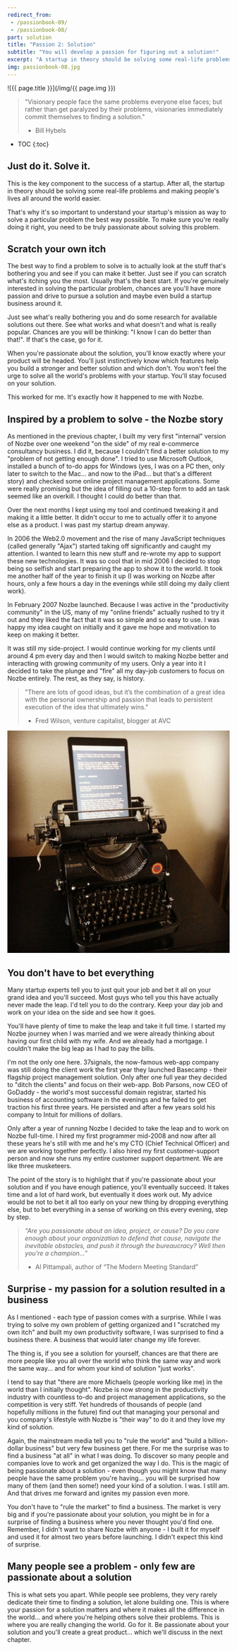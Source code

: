 ```yaml
---
redirect_from:
 - /passionbook-09/
 - /passionbook-08/
part: solution
title: "Passion 2: Solution"
subtitle: "You will develop a passion for figuring out a solution!"
excerpt: "A startup in theory should be solving some real-life problems and making people's lives all around the world easier."
img: passionbook-08.jpg
---
```


![{{ page.title }}](/img/{{ page.img }})

>"Visionary people face the same problems everyone else faces; but rather than get paralyzed by their problems, visionaries immediately commit themselves to finding a solution."
>- Bill Hybels

* TOC
{:toc}

## Just do it. Solve it.

This is the key component to the success of a startup. After all, the startup in theory should be solving some real-life problems and making people's lives all around the world easier.

That's why it's so important to understand your startup's mission as way to solve a particular problem the best way possible. To make sure you're really doing it right, you need to be truly passionate about solving this problem.

## Scratch your own itch

The best way to find a problem to solve is to actually look at the stuff that's bothering you and see if you can make it better. Just see if you can scratch what's itching you the most. Usually that's the best start. If you're genuinely interested in solving the particular problem, chances are you'll have more passion and drive to pursue a solution and maybe even build a startup business around it.

Just see what's really bothering you and do some research for available solutions out there. See what works and what doesn't and what is really popular. Chances are you will be thinking: "I know I can do better than that!". If that's the case, go for it.

When you're passionate about the solution, you'll know exactly where your product will be headed. You'll just instinctively know which features help you build a stronger and better solution and which don't. You won't feel the urge to solve all the world's problems with your startup. You'll stay focused on your solution.

This worked for me. It's exactly how it happened to me with Nozbe.

## Inspired by a problem to solve - the Nozbe story

As mentioned in the previous chapter, I built my very first "internal" version of Nozbe over one weekend "on the side" of my real e-commerce consultancy business. I did it, because I couldn't find a better solution to my "problem of not getting enough done". I tried to use Microsoft Outlook, installed a bunch of to-do apps for Windows (yes, I was on a PC then, only later to switch to the Mac... and now to the iPad... but that's a different story) and checked some online project management applications. Some were really promising but the idea of filling out a 10-step form to add an task seemed like an overkill. I thought I could do better than that.

Over the next months I kept using my tool and continued tweaking it and making it a little better. It didn't occur to me to actually offer it to anyone else as a product. I was past my startup dream anyway.

In 2006 the Web2.0 movement and the rise of many JavaScript techniques (called generally "Ajax") started taking off significantly and caught my attention. I wanted to learn this new stuff and re-wrote my app to support these new technologies. It was so cool that in mid 2006 I decided to stop being so selfish and start preparing the app to show it to the world. It took me another half of the year to finish it up (I was working on Nozbe after hours, only a few hours a day in the evenings while still doing my daily client work).

In February 2007 Nozbe launched. Because I was active in the "productivity community" in the US, many of my "online friends" actually rushed to try it out and they liked the fact that it was so simple and so easy to use. I was happy my idea caught on initially and it gave me hope and motivation to keep on making it better.

It was still my side-project. I would continue working for my clients until around 4 pm every day and then I would switch to making Nozbe better and interacting with growing community of my users. Only a year into it I decided to take the plunge and "fire" all my day-job customers to focus on Nozbe entirely. The rest, as they say, is history.

>"There are lots of good ideas, but it’s the combination of a great idea with the personal ownership and passion that leads to persistent execution of the idea that ultimately wins."
>- Fred Wilson, venture capitalist, blogger at AVC

![It's all about passion - 9](/img/passionbook-09.jpg)

## You don't have to bet everything

Many startup experts tell you to just quit your job and bet it all on your grand idea and you'll succeed. Most guys who tell you this have actually never made the leap. I'd tell you to do the contrary. Keep your day job and work on your idea on the side and see how it goes.

You'll have plenty of time to make the leap and take it full time. I started my Nozbe journey when I was married and we were already thinking about having our first child with my wife. And we already had a mortgage. I couldn't make the big leap as I had to pay the bills.

I'm not the only one here. 37signals, the now-famous web-app company was still doing the client work the first year they launched Basecamp - their flagship project management solution. Only after one full year they decided to "ditch the clients" and focus on their web-app. Bob Parsons, now CEO of GoDaddy - the world's most successful domain registrar, started his business of accounting software in the evenings and he failed to get traction his first three years. He persisted and after a few years sold his company to Intuit for millions of dollars.

Only after a year of running Nozbe I decided to take the leap and to work on Nozbe full-time. I hired my first programmer mid-2008 and now after all these years he's still with me and he's my CTO (Chief Technical Officer) and we are working together perfectly. I also hired my first customer-support person and now she runs my entire customer support department. We are like three musketeers.

The point of the story is to highlight that if you're passionate about your solution and if you have enough patience, you'll eventually succeed. It takes time and a lot of hard work, but eventually it does work out. My advice would be not to bet it all too early on your new thing by dropping everything else, but to bet everything in a sense of working on this every evening, step by step.

>*“Are you passionate about an idea, project, or cause? Do you care enough about your organization to
defend that cause, navigate the inevitable obstacles, and push it through the bureaucracy? Well then
you’re a champion…”*
>- Al Pittampali, author of “The Modern Meeting Standard”

## Surprise - my passion for a solution resulted in a business

As I mentioned - each type of passion comes with a surprise. While I was trying to solve my own problem of getting organized and I "scratched my own itch" and built my own productivity software, I was surprised to find a business there. A business that would later change my life forever.

The thing is, if you see a solution for yourself, chances are that there are more people like you all over the world who think the same way and work the same way... and for whom your kind of solution "just works".

I tend to say that "there are more Michaels (people working like me) in the world than I initially thought". Nozbe is now strong in the productivity industry with countless to-do and project management applications, so the competition is very stiff. Yet hundreds of thousands of people (and hopefully millions in the future) find out that managing your personal and you company's lifestyle with Nozbe is "their way" to do it and they love my kind of solution.

Again, the mainstream media tell you to "rule the world" and "build a billion-dollar business" but very few business get there. For me the surprise was to find a business "at all" in what I was doing. To discover so many people and companies love to work and get organized the way I do. This is the magic of being passionate about a solution - even though you might know that many people have the same problem you're having... you will be surprised how many of them (and then some!) need your kind of a solution. I was. I still am. And that drives me forward and ignites my passion even more.

You don't have to "rule the market" to find a business. The market is very big and if you're passionate about your solution, you might be in for a surprise of finding a business where you never thought you'd find one. Remember, I didn't want to share Nozbe with anyone - I built it for myself and used it for almost two years before launching. I didn't expect this kind of surprise.

## Many people see a problem - only few are passionate about a solution

This is what sets you apart. While people see problems, they very rarely dedicate their time to finding a solution, let alone building one. This is where your passion for a solution matters and where it makes all the difference in the world... and where you're helping others solve their problems. This is where you are really changing the world. Go for it. Be passionate about your solution and you'll create a great product... which we'll discuss in the next chapter.

[Nozbe]: http://Nozbe.com/
[a]: http://mnoz.be/0k
[b]: /passion/
[c]: /its-all-about-passion
[s]: /passion/
[pm]: http://productivemag.com/
[pmpl]: http://productivemag.pl/
[pmjp]: http://productivemag.jp/
[pmes]: http://productivemag.es/
[ps]: /show/
[10]: https://help.nozbe.com/bonus/introduction/